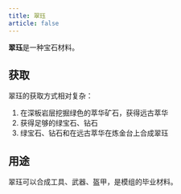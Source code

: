 ```yaml
---
title: 翠珏
article: false
---
```

**翠珏**是一种宝石材料。

## 获取
翠珏的获取方式相对复杂：

1. 在深板岩层挖掘绿色的萃华矿石，获得远古萃华
2. 获得足够的绿宝石、钻石
3. 绿宝石、钻石和在远古萃华在炼金台上合成翠珏

## 用途
翠珏可以合成工具、武器、盔甲，是模组的毕业材料。